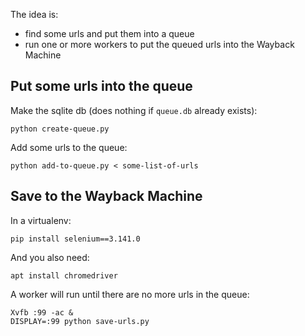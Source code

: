 The idea is:

- find some urls and put them into a queue
- run one or more workers to put the queued urls into the Wayback Machine

## Put some urls into the queue

Make the sqlite db (does nothing if `queue.db` already exists):

```
python create-queue.py
```

Add some urls to the queue:

```
python add-to-queue.py < some-list-of-urls
```

## Save to the Wayback Machine

In a virtualenv:

```
pip install selenium==3.141.0
```

And you also need:

```
apt install chromedriver
```

A worker will run until there are no more urls in the queue:

```
Xvfb :99 -ac &
DISPLAY=:99 python save-urls.py
```
